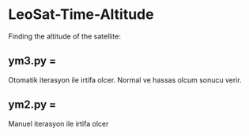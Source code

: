 # LeoSat-Time-Altitude

Finding the altitude of the satellite:

## ym3.py  = 

Otomatik iterasyon ile irtifa olcer. Normal ve hassas olcum sonucu verir.

## ym2.py  = 
Manuel iterasyon ile irtifa olcer

